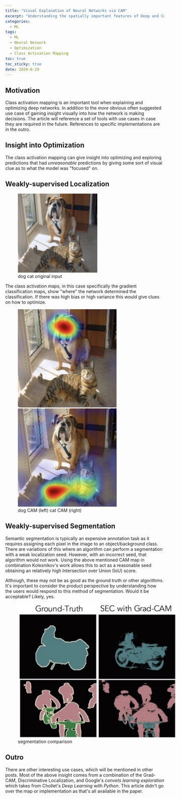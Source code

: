 ```yaml
---
title: "Visual Explanation of Neural Networks via CAM" 
excerpt: "Understanding the spatially important features of Deep and Convolutional Neural Networks using Class Activation Mapping"
categories:
  - ML
tags:
  - ML
  - Neural Network
  - Optimization
  - Class Activation Mapping
toc: true
toc_sticky: true
date: 2020-8-29
---
```


## Motivation
Class activation mapping is an important tool when explaining and optimizing deep networks. In addition to the *more* obvious often suggested use case of gaining insight visually into how the network is making decisions. The article will reference a set of tools with use cases in case they are required in the future. References to specific implementations are in the outro.

## Insight into Optimization
The class activation mapping can give insight into optimizing and exploring predictions that had *unreasonable* predictions by giving some sort of visual clue as to what the model was "focused" on. 

## Weakly-supervised Localization
<figure style='width: 50%' class='align-center'>
  <a href='/assets/posts/class-activation-mapping/dog-cat-orig.jpg'><img src='/assets/posts/class-activation-mapping/dog-cat-orig.jpg'></a>
  <figcaption>dog cat original input</figcaption>
</figure>
The class activation maps, in this case specifically the gradient classification maps, show "where" the network determined the classification. If there was high bias or high variance this would give clues on how to optimize.
<figure class='half'>
  <a href='/assets/posts/class-activation-mapping/dog-detected.jpg'><img src='/assets/posts/class-activation-mapping/dog-detected.jpg'></a>
  <a href='/assets/posts/class-activation-mapping/cat-detected.jpg'><img src='/assets/posts/class-activation-mapping/cat-detected.jpg'></a>
  <figcaption>dog CAM (left) cat CAM (right)</figcaption>
</figure>

## Weakly-supervised Segmentation
Semantic segmentation is typically an expensive annotation task as it requires assigning each pixel in the image to an object/background class. There are variations of this where an algorithm can perform a segmentation with a weak localization seed. However, with an incorrect seed, that algorithm would not work. Using the above mentioned CAM map in combination Kolesnikov's work allows this to act as a reasonable seed obtaining an relatively high Intersection over Union (IoU) score.

Although, these may not be as good as the ground truth or other algorithms. It's important to consider the product perspective by understanding how the users would respond to this method of segmentation. Would it be acceptable? Likely, yes.

<figure style='width: 100%' class='align-center'>
  <a href='/assets/posts/class-activation-mapping/segmentation.jpg'><img src='/assets/posts/class-activation-mapping/segmentation.jpg'></a>
  <figcaption>segmentation comparison</figcaption>
</figure>

## Outro
There are other interesting use cases, which will be mentioned in other posts. Most of the above insight comes from a combination of the Grad-CAM, Discriminative Localization, and Google's *convets learning exploration* which takes from Chollet's *Deep Learning with Python*. This article didn't go over the map or implementation as that's all available in the paper. 
